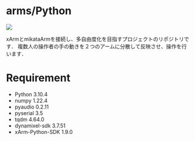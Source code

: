 # arms/Python
<img src="https://img.shields.io/badge/Python-3.10.4-blue?&logo=Python">

xArmとmikataArmを接続し、多自由度化を目指すプロジェクトのリポジトリです．
複数人の操作者の手の動きを２つのアームに分散して反映させ、操作を行います．

# Requirement

- Python            3.10.4
- numpy             1.22.4
- pyaudio           0.2.11
- pyserial          3.5
- tqdm              4.64.0
- dynamixel-sdk     3.7.51
- xArm-Python-SDK   1.9.0